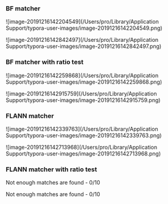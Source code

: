 ### BF matcher

![image-20191216142204549](/Users/pro/Library/Application Support/typora-user-images/image-20191216142204549.png)

![image-20191216142842497](/Users/pro/Library/Application Support/typora-user-images/image-20191216142842497.png)



### BF matcher with ratio test

![image-20191216142259868](/Users/pro/Library/Application Support/typora-user-images/image-20191216142259868.png)

![image-20191216142915759](/Users/pro/Library/Application Support/typora-user-images/image-20191216142915759.png)

### FLANN matcher

![image-20191216142339763](/Users/pro/Library/Application Support/typora-user-images/image-20191216142339763.png)

![image-20191216142713968](/Users/pro/Library/Application Support/typora-user-images/image-20191216142713968.png)



### FLANN matcher with ratio test

Not enough matches are found - 0/10

Not enough matches are found - 0/10


